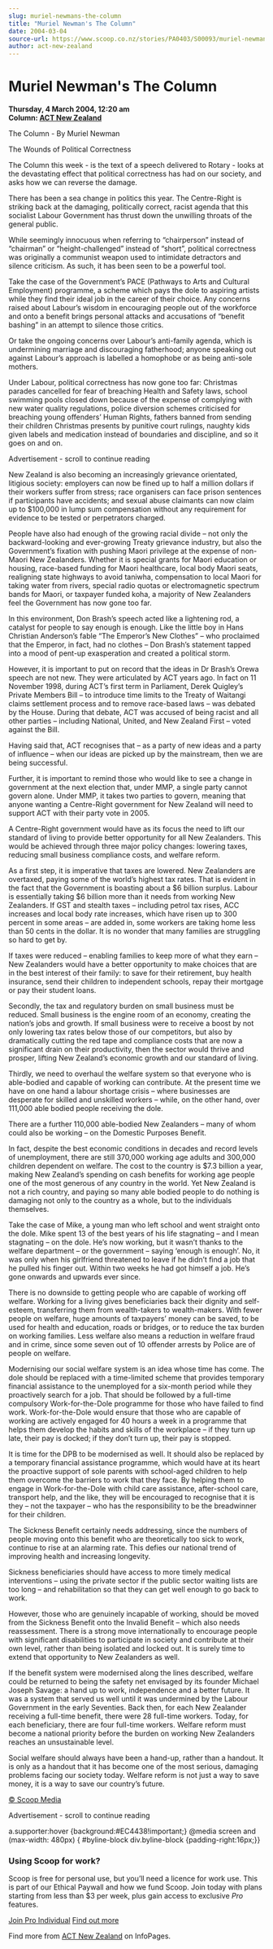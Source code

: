 ```yaml
---
slug: muriel-newmans-the-column
title: "Muriel Newman's The Column"
date: 2004-03-04
source-url: https://www.scoop.co.nz/stories/PA0403/S00093/muriel-newmans-the-column.htm
author: act-new-zealand
---
```

Muriel Newman's The Column
==========================

**Thursday, 4 March 2004, 12:20 am**  
**Column: [ACT New Zealand](https://info.scoop.co.nz/ACT_New_Zealand)**

The Column - By Muriel Newman

The Wounds of Political Correctness

The Column this week - is the text of a speech delivered to Rotary - looks at the devastating effect that political correctness has had on our society, and asks how we can reverse the damage.

There has been a sea change in politics this year. The Centre-Right is striking back at the damaging, politically correct, racist agenda that this socialist Labour Government has thrust down the unwilling throats of the general public.

While seemingly innocuous when referring to “chairperson” instead of “chairman” or “height-challenged” instead of “short”, political correctness was originally a communist weapon used to intimidate detractors and silence criticism. As such, it has been seen to be a powerful tool.

Take the case of the Government’s PACE (Pathways to Arts and Cultural Employment) programme, a scheme which pays the dole to aspiring artists while they find their ideal job in the career of their choice. Any concerns raised about Labour’s wisdom in encouraging people out of the workforce and onto a benefit brings personal attacks and accusations of “benefit bashing” in an attempt to silence those critics.

Or take the ongoing concerns over Labour’s anti-family agenda, which is undermining marriage and discouraging fatherhood; anyone speaking out against Labour’s approach is labelled a homophobe or as being anti-sole mothers.

Under Labour, political correctness has now gone too far: Christmas parades cancelled for fear of breaching Health and Safety laws, school swimming pools closed down because of the expense of complying with new water quality regulations, police diversion schemes criticised for breaching young offenders’ Human Rights, fathers banned from sending their children Christmas presents by punitive court rulings, naughty kids given labels and medication instead of boundaries and discipline, and so it goes on and on.

Advertisement - scroll to continue reading





New Zealand is also becoming an increasingly grievance orientated, litigious society: employers can now be fined up to half a million dollars if their workers suffer from stress; race organisers can face prison sentences if participants have accidents; and sexual abuse claimants can now claim up to $100,000 in lump sum compensation without any requirement for evidence to be tested or perpetrators charged.

People have also had enough of the growing racial divide – not only the backward-looking and ever-growing Treaty grievance industry, but also the Government’s fixation with pushing Maori privilege at the expense of non-Maori New Zealanders. Whether it is special grants for Maori education or housing, race-based funding for Maori healthcare, local body Maori seats, realigning state highways to avoid taniwha, compensation to local Maori for taking water from rivers, special radio quotas or electromagnetic spectrum bands for Maori, or taxpayer funded koha, a majority of New Zealanders feel the Government has now gone too far.

In this environment, Don Brash’s speech acted like a lightening rod, a catalyst for people to say enough is enough. Like the little boy in Hans Christian Anderson’s fable “The Emperor’s New Clothes” – who proclaimed that the Emperor, in fact, had no clothes – Don Brash’s statement tapped into a mood of pent-up exasperation and created a political storm.

However, it is important to put on record that the ideas in Dr Brash’s Orewa speech are not new. They were articulated by ACT years ago. In fact on 11 November 1998, during ACT’s first term in Parliament, Derek Quigley’s Private Members Bill – to introduce time limits to the Treaty of Waitangi claims settlement process and to remove race-based laws – was debated by the House. During that debate, ACT was accused of being racist and all other parties – including National, United, and New Zealand First – voted against the Bill.

Having said that, ACT recognises that – as a party of new ideas and a party of influence – when our ideas are picked up by the mainstream, then we are being successful.

Further, it is important to remind those who would like to see a change in government at the next election that, under MMP, a single party cannot govern alone. Under MMP, it takes two parties to govern, meaning that anyone wanting a Centre-Right government for New Zealand will need to support ACT with their party vote in 2005.

A Centre-Right government would have as its focus the need to lift our standard of living to provide better opportunity for all New Zealanders. This would be achieved through three major policy changes: lowering taxes, reducing small business compliance costs, and welfare reform.

As a first step, it is imperative that taxes are lowered. New Zealanders are overtaxed, paying some of the world’s highest tax rates. That is evident in the fact that the Government is boasting about a $6 billion surplus. Labour is essentially taking $6 billion more than it needs from working New Zealanders. If GST and stealth taxes – including petrol tax rises, ACC increases and local body rate increases, which have risen up to 300 percent in some areas – are added in, some workers are taking home less than 50 cents in the dollar. It is no wonder that many families are struggling so hard to get by.

If taxes were reduced – enabling families to keep more of what they earn – New Zealanders would have a better opportunity to make choices that are in the best interest of their family: to save for their retirement, buy health insurance, send their children to independent schools, repay their mortgage or pay their student loans.

Secondly, the tax and regulatory burden on small business must be reduced. Small business is the engine room of an economy, creating the nation’s jobs and growth. If small business were to receive a boost by not only lowering tax rates below those of our competitors, but also by dramatically cutting the red tape and compliance costs that are now a significant drain on their productivity, then the sector would thrive and prosper, lifting New Zealand’s economic growth and our standard of living.

Thirdly, we need to overhaul the welfare system so that everyone who is able-bodied and capable of working can contribute. At the present time we have on one hand a labour shortage crisis – where businesses are desperate for skilled and unskilled workers – while, on the other hand, over 111,000 able bodied people receiving the dole.

There are a further 110,000 able-bodied New Zealanders – many of whom could also be working – on the Domestic Purposes Benefit.

In fact, despite the best economic conditions in decades and record levels of unemployment, there are still 370,000 working age adults and 300,000 children dependent on welfare. The cost to the country is $7.3 billion a year, making New Zealand’s spending on cash benefits for working age people one of the most generous of any country in the world. Yet New Zealand is not a rich country, and paying so many able bodied people to do nothing is damaging not only to the country as a whole, but to the individuals themselves.

Take the case of Mike, a young man who left school and went straight onto the dole. Mike spent 13 of the best years of his life stagnating – and I mean stagnating – on the dole. He’s now working, but it wasn’t thanks to the welfare department – or the government – saying ‘enough is enough’. No, it was only when his girlfriend threatened to leave if he didn’t find a job that he pulled his finger out. Within two weeks he had got himself a job. He’s gone onwards and upwards ever since.

There is no downside to getting people who are capable of working off welfare. Working for a living gives beneficiaries back their dignity and self-esteem, transferring them from wealth-takers to wealth-makers. With fewer people on welfare, huge amounts of taxpayers’ money can be saved, to be used for health and education, roads or bridges, or to reduce the tax burden on working families. Less welfare also means a reduction in welfare fraud and in crime, since some seven out of 10 offender arrests by Police are of people on welfare.

Modernising our social welfare system is an idea whose time has come. The dole should be replaced with a time-limited scheme that provides temporary financial assistance to the unemployed for a six-month period while they proactively search for a job. That should be followed by a full-time compulsory Work-for-the-Dole programme for those who have failed to find work. Work-for-the-Dole would ensure that those who are capable of working are actively engaged for 40 hours a week in a programme that helps them develop the habits and skills of the workplace – if they turn up late, their pay is docked; if they don’t turn up, their pay is stopped.

It is time for the DPB to be modernised as well. It should also be replaced by a temporary financial assistance programme, which would have at its heart the proactive support of sole parents with school-aged children to help them overcome the barriers to work that they face. By helping them to engage in Work-for-the-Dole with child care assistance, after-school care, transport help, and the like, they will be encouraged to recognise that it is they – not the taxpayer – who has the responsibility to be the breadwinner for their children.

The Sickness Benefit certainly needs addressing, since the numbers of people moving onto this benefit who are theoretically too sick to work, continue to rise at an alarming rate. This defies our national trend of improving health and increasing longevity.

Sickness beneficiaries should have access to more timely medical interventions – using the private sector if the public sector waiting lists are too long – and rehabilitation so that they can get well enough to go back to work.

However, those who are genuinely incapable of working, should be moved from the Sickness Benefit onto the Invalid Benefit – which also needs reassessment. There is a strong move internationally to encourage people with significant disabilities to participate in society and contribute at their own level, rather than being isolated and locked out. It is surely time to extend that opportunity to New Zealanders as well.

If the benefit system were modernised along the lines described, welfare could be returned to being the safety net envisaged by its founder Michael Joseph Savage: a hand up to work, independence and a better future. It was a system that served us well until it was undermined by the Labour Government in the early Seventies. Back then, for each New Zealander receiving a full-time benefit, there were 28 full-time workers. Today, for each beneficiary, there are four full-time workers. Welfare reform must become a national priority before the burden on working New Zealanders reaches an unsustainable level.

Social welfare should always have been a hand-up, rather than a handout. It is only as a handout that it has become one of the most serious, damaging problems facing our society today. Welfare reform is not just a way to save money, it is a way to save our country’s future.  

[© Scoop Media](http://www.scoop.co.nz/about/terms.html)  

Advertisement - scroll to continue reading



a.supporter:hover {background:#EC4438!important;} @media screen and (max-width: 480px) { #byline-block div.byline-block {padding-right:16px;}}

### Using Scoop for work?

Scoop is free for personal use, but you’ll need a licence for work use. This is part of our Ethical Paywall and how we fund Scoop. Join today with plans starting from less than $3 per week, plus gain access to exclusive _Pro_ features.  
  
[Join Pro Individual](https://pro.scoop.co.nz/Individual/?from=ProIn24) [Find out more](https://pro.scoop.co.nz/using-scoop-for-work/?from=ProIn24)

Find more from [ACT New Zealand](https://info.scoop.co.nz/ACT_New_Zealand) on InfoPages.